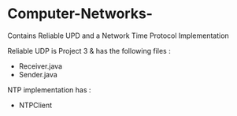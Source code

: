# Computer-Networks-
Contains Reliable UPD and a Network Time Protocol Implementation

Reliable UDP is Project 3 & has the following files :
- Receiver.java
- Sender.java

NTP implementation has :
- NTPClient
